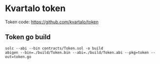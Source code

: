 # Kvartalo token
Token code: https://github.com/kvartalo/token

## Token go build
```
solc --abi --bin contracts/Token.sol -o build
abigen --bin=./build/Token.bin --abi=./build/Token.abi --pkg=token --out=token.go
```
